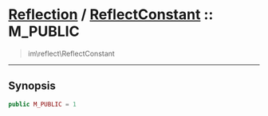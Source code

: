# [Reflection](reflect.md) / [ReflectConstant](reflect-ReflectConstant.md) :: M_PUBLIC
 > im\reflect\ReflectConstant
____

## Synopsis
```php
public M_PUBLIC = 1
```
